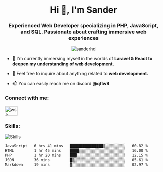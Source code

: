 <h1 align="center">Hi 👋, I'm Sander</h1>
<h3 align="center">Experienced Web Developer specializing in PHP, JavaScript, and SQL. Passionate about crafting immersive web experiences</h3>

<p align="center"> <img src="https://komarev.com/ghpvc/?username=sanderhd&label=Profile%20views&color=000000&style=flat" alt="sanderhd" /> </p>


- 🌱 I'm currently immersing myself in the worlds of **Laravel & React to deepen my understanding of  web development.**

- 💬 Feel free to inquire about anything related to **web development.**

- 📫 You can easily reach me on discord **@qflw9**

<h3 align="left">Connect with me:</h3>
<p align="left">
<a href="https://discord.com/users/1265737667975577721" target="blank"><img align="center" src="https://raw.githubusercontent.com/rahuldkjain/github-profile-readme-generator/master/src/images/icons/Social/discord.svg" alt="wsk" height="30" width="40" /></a>
</p>

<h3 align="left">Skills:</h3>
<img alt="Skills" src="https://skillicons.dev/icons?i=html,css,tailwind,js,react,p5js,nodejs,php,mysql,md,discordjs,bots,figma,github,vscode,windows&perline=11">

<!--START_SECTION:waka-->

```txt
JavaScript   6 hrs 41 mins   ███████████████▒░░░░░░░░░   60.82 %
HTML         1 hr 45 mins    ████░░░░░░░░░░░░░░░░░░░░░   16.00 %
PHP          1 hr 20 mins    ███░░░░░░░░░░░░░░░░░░░░░░   12.15 %
JSON         36 mins         █▒░░░░░░░░░░░░░░░░░░░░░░░   05.61 %
Markdown     19 mins         ▓░░░░░░░░░░░░░░░░░░░░░░░░   02.97 %
```

<!--END_SECTION:waka-->
